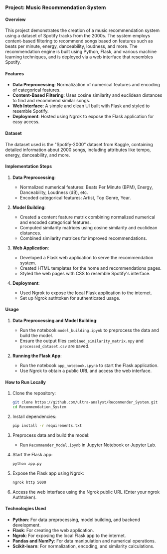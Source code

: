 ### Project: Music Recommendation System

#### Overview
This project demonstrates the creation of a music recommendation system using a dataset of Spotify tracks from the 2000s. The system employs content-based filtering to recommend songs based on features such as beats per minute, energy, danceability, loudness, and more. The recommendation engine is built using Python, Flask, and various machine learning techniques, and is deployed via a web interface that resembles Spotify.

#### Features
- **Data Preprocessing**: Normalization of numerical features and encoding of categorical features.
- **Content-Based Filtering**: Uses cosine similarity and euclidean distances to find and recommend similar songs.
- **Web Interface**: A simple and clean UI built with Flask and styled to resemble Spotify.
- **Deployment**: Hosted using Ngrok to expose the Flask application for easy access.

#### Dataset
The dataset used is the "Spotify-2000" dataset from Kaggle, containing detailed information about 2000 songs, including attributes like tempo, energy, danceability, and more.

#### Implementation Steps
1. **Data Preprocessing**:
   - Normalized numerical features: Beats Per Minute (BPM), Energy, Danceability, Loudness (dB), etc.
   - Encoded categorical features: Artist, Top Genre, Year.

2. **Model Building**:
   - Created a content feature matrix combining normalized numerical and encoded categorical features.
   - Computed similarity matrices using cosine similarity and euclidean distances.
   - Combined similarity matrices for improved recommendations.

3. **Web Application**:
   - Developed a Flask web application to serve the recommendation system.
   - Created HTML templates for the home and recommendations pages.
   - Styled the web pages with CSS to resemble Spotify's interface.

4. **Deployment**:
   - Used Ngrok to expose the local Flask application to the internet.
   - Set up Ngrok authtoken for authenticated usage.

#### Usage
1. **Data Preprocessing and Model Building**:
   - Run the notebook `model_building.ipynb` to preprocess the data and build the model.
   - Ensure the output files `combined_similarity_matrix.npy` and `processed_dataset.csv` are saved.

2. **Running the Flask App**:
   - Run the notebook `app_notebook.ipynb` to start the Flask application.
   - Use Ngrok to obtain a public URL and access the web interface.

#### How to Run Locally
1. Clone the repository:
   ```sh
   git clone https://github.com/ultra-analyst/Recommender_System.git
   cd Recommendation_System
   ```

2. Install dependencies:
   ```sh
   pip install -r requirements.txt
   ```

3. Preprocess data and build the model:
   - Run `Recommender_Model.ipynb` in Jupyter Notebook or Jupyter Lab.

4. Start the Flask app:
   ```sh
   python app.py
   ```

5. Expose the Flask app using Ngrok:
   ```sh
   ngrok http 5000
   ```

6. Access the web interface using the Ngrok public URL (Enter your ngrok Authtoken).

#### Technologies Used
- **Python**: For data preprocessing, model building, and backend development.
- **Flask**: For creating the web application.
- **Ngrok**: For exposing the local Flask app to the internet.
- **Pandas and NumPy**: For data manipulation and numerical operations.
- **Scikit-learn**: For normalization, encoding, and similarity calculations.
